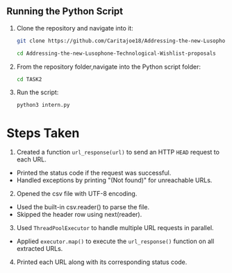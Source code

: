 ## Running the Python Script

1. Clone the repository and navigate into it:
   ```sh
   git clone https://github.com/Caritajoe18/Addressing-the-new-Lusophone-Technological-Wishlist-proposals.git
   ```
   ```sh
   cd Addressing-the-new-Lusophone-Technological-Wishlist-proposals
   ```
2. From the repository folder,navigate into the Python script folder:
   ```sh
   cd TASK2
   ```
3. Run the script:
   ```sh
   python3 intern.py
   ```

# Steps Taken

1. Created a function `url_response(url)` to send an HTTP `HEAD` request to each URL.

- Printed the status code if the request was successful.
- Handled exceptions by printing "(Not found)" for unreachable URLs.

2. Opened the csv file with UTF-8 encoding.

- Used the built-in csv.reader() to parse the file.
- Skipped the header row using next(reader).

3. Used `ThreadPoolExecutor` to handle multiple URL requests in parallel.

- Applied `executor.map()` to execute the `url_response()` function on all extracted URLs.

4. Printed each URL along with its corresponding status code.
